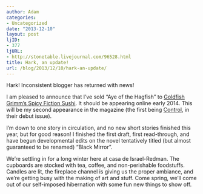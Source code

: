 ```yaml
---
author: Adam
categories:
- Uncategorized
date: "2013-12-10"
layout: post
ljID:
- 377
ljURL:
- http://stonetable.livejournal.com/96528.html
title: Hark, an update!
url: /blog/2013/12/10/hark-an-update/
---
```

Hark! Inconsistent blogger has returned with news!

I am pleased to announce that I&#8217;ve sold &#8220;Aye of the Hagfish&#8221; to [Goldfish Grimm&#8217;s Spicy Fiction Sushi](1). It should be appearing online early 2014. This will be my second appearance in the magazine (the first being [Control](2), in their debut issue).

I&#8217;m down to one story in circulation, and no new short stories finished this year, but for good reason! I finished the first draft, first read-through, and have begun developmental edits on the novel tentatively titled (but almost guaranteed to be renamed) &#8220;Black Mirror&#8221;.

We&#8217;re settling in for a long winter here at casa de Israel-Redman. The cupboards are stocked with tea, coffee, and non-perishable foodstuffs. Candles are lit, the fireplace channel is giving us the proper ambiance, and we&#8217;re getting busy with the making of art and stuff. Come spring, we&#8217;ll come out of our self-imposed hibernation with some fun new things to show off.

 [1]: http://www.goldfishgrimm.com/
 [2]: http://www.goldfishgrimm.com/back-issues/issue-1-first-flight/control-adam-israel/
